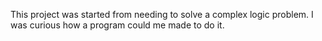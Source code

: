This project was started from needing to solve a complex logic problem. I was curious how a program could me made to do it.
